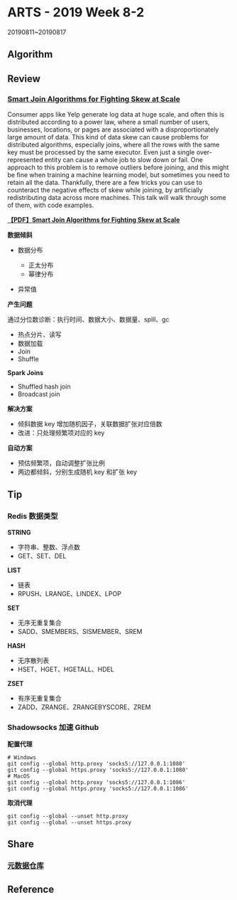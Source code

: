 # ARTS - 2019 Week 8-2

20190811~20190817

## Algorithm

## Review

### [Smart Join Algorithms for Fighting Skew at Scale](https://databricks.com/session/smart-join-algorithms-for-fighting-skew-at-scale)

Consumer apps like Yelp generate log data at huge scale, and often this is distributed according to a power law, where a small number of users, businesses, locations, or pages are associated with a disproportionately large amount of data. This kind of data skew can cause problems for distributed algorithms, especially joins, where all the rows with the same key must be processed by the same executor. Even just a single over-represented entity can cause a whole job to slow down or fail. One approach to this problem is to remove outliers before joining, and this might be fine when training a machine learning model, but sometimes you need to retain all the data. Thankfully, there are a few tricks you can use to counteract the negative effects of skew while joining, by artificially redistributing data across more machines. This talk will walk through some of them, with code examples.

**[【PDF】Smart Join Algorithms for Fighting Skew at Scale](../../asset/pdf/smart-join-algorithms-for-fighting-skew-at-scale.pdf)**

**数据倾斜**

- 数据分布

    - 正太分布
    - 幂律分布

- 异常值

**产生问题**

通过分位数诊断：执行时间、数据大小、数据量、spill、gc

- 热点分片、读写
- 数据加载
- Join
- Shuffle

**Spark Joins**

- Shuffled hash join
- Broadcast join

**解决方案**

- 倾斜数据 key 增加随机因子，关联数据扩张对应倍数
- 改进：只处理频繁项对应的 key

**自动方案**

- 预估频繁项，自动调整扩张比例
- 两边都倾斜，分别生成随机 key 和扩张 key

## Tip

### Redis 数据类型

**STRING**

- 字符串、整数、浮点数
- GET、SET、DEL

**LIST**

- 链表
- RPUSH、LRANGE、LINDEX、LPOP

**SET**

- 无序无重复集合
- SADD、SMEMBERS、SISMEMBER、SREM

**HASH**

- 无序散列表
- HSET、HGET、HGETALL、HDEL

**ZSET**

- 有序无重复集合
- ZADD、ZRANGE、ZRANGEBYSCORE、ZREM

### Shadowsocks 加速 Github

**配置代理**

```shell
# Windows
git config --global http.proxy 'socks5://127.0.0.1:1080'
git config --global https.proxy 'socks5://127.0.0.1:1080'
# MacOS
git config --global http.proxy 'socks5://127.0.0.1:1086'
git config --global https.proxy 'socks5://127.0.0.1:1086'
```

**取消代理**

```shell
git config --global --unset http.proxy
git config --global --unset https.proxy
```

## Share

### [元数据仓库](../../share/2019/metadata-warehouse.md)

## Reference
